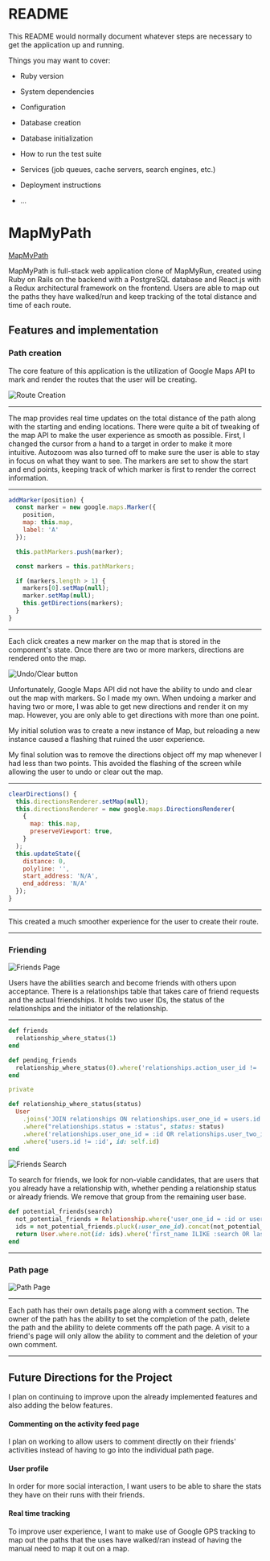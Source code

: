 # README

This README would normally document whatever steps are necessary to get the
application up and running.

Things you may want to cover:

* Ruby version

* System dependencies

* Configuration

* Database creation

* Database initialization

* How to run the test suite

* Services (job queues, cache servers, search engines, etc.)

* Deployment instructions

* ...
# MapMyPath


[MapMyPath](https://www.mapmypath.me/)


MapMyPath is full-stack web application clone of MapMyRun, created using Ruby on Rails on the backend with a PostgreSQL database and React.js with a Redux architectural framework on the frontend. Users are able to map out the paths they have walked/run and keep tracking of the total distance and time of each route.

## Features and implementation

### Path creation

The core feature of this application is the utilization of Google Maps API to mark and render the routes that the user will be creating.

![Route Creation](app/assets/images/map_creation.png)

---
The map provides real time updates on the total distance of the path along with the starting and ending locations. There were quite a bit of tweaking of the map API to make the user experience as smooth as possible. First, I changed the cursor from a hand to a target in order to make it more intuitive. Autozoom was also turned off to make sure the user is able to stay in focus on what they want to see. The markers are set to show the start and end points, keeping track of which marker is first to render the correct information.

---
```javascript
addMarker(position) {
  const marker = new google.maps.Marker({
    position,
    map: this.map,
    label: 'A'
  });

  this.pathMarkers.push(marker);

  const markers = this.pathMarkers;

  if (markers.length > 1) {
    markers[0].setMap(null);
    marker.setMap(null);
    this.getDirections(markers);
  }
}
```
---
Each click creates a new marker on the map that is stored in the component's state. Once there are two or more markers, directions are rendered onto the map.

![Undo/Clear button](app/assets/images/undoclear.png)

Unfortunately, Google Maps API did not have the ability to undo and clear out the map with markers. So I made my own. When undoing a marker and having two or more, I was able to get new directions and render it on my map. However, you are only able to get directions with more than one point.

My initial solution was to create a new instance of Map, but reloading a new instance caused a flashing that ruined the user experience.

My final solution was to remove the directions object off my map whenever I had less than two points. This avoided the flashing of the screen while allowing the user to undo or clear out the map.

---
```javascript
clearDirections() {
  this.directionsRenderer.setMap(null);
  this.directionsRenderer = new google.maps.DirectionsRenderer(
    {
      map: this.map,
      preserveViewport: true,
    }
  );
  this.updateState({
    distance: 0,
    polyline: '',
    start_address: 'N/A',
    end_address: 'N/A'
  });
}
```

---
This created a much smoother experience for the user to create their route.


---
### Friending

![Friends Page](app/assets/images/friends_page.png)

Users have the abilities search and become friends with others upon acceptance. There is a relationships table that takes care of friend requests and the actual friendships. It holds two user IDs, the status of the relationships and the initiator of the relationship.

---
```ruby
def friends
  relationship_where_status(1)
end

def pending_friends
  relationship_where_status(0).where('relationships.action_user_id != :id', id: self.id)
end

private

def relationship_where_status(status)
  User
    .joins('JOIN relationships ON relationships.user_one_id = users.id OR relationships.user_two_id = users.id')
    .where("relationships.status = :status", status: status)
    .where('relationships.user_one_id = :id OR relationships.user_two_id = :id', id: self.id)
    .where('users.id != :id', id: self.id)
end
```

![Friends Search](app/assets/images/friends_search.png)

To search for friends, we look for non-viable candidates, that are users that you already have a relationship with, whether pending a relationship status or already friends. We remove that group from the remaining user base.

```ruby
def potential_friends(search)
  not_potential_friends = Relationship.where('user_one_id = :id or user_two_id = :id', id: self.id)
  ids = not_potential_friends.pluck(:user_one_id).concat(not_potential_friends.pluck(:user_two_id)).uniq
  return User.where.not(id: ids).where('first_name ILIKE :search OR last_name ILIKE :search OR email ILIKE :search', search: "%#{search}%")
end
```
---

### Path page
![Path Page](app/assets/images/path_show_page.png)

---
Each path has their own details page along with a comment section. The owner of the path has the ability to set the completion of the path, delete the path and the ability to delete comments off the path page. A visit to a friend's page will only allow the ability to comment and the deletion of your own comment.

---

## Future Directions for the Project

I plan on continuing to improve upon the already implemented features and also adding the below features.

#### Commenting on the activity feed page

I plan on working to allow users to comment directly on their friends' activities instead of having to go into the individual path page.

#### User profile

In order for more social interaction, I want users to be able to share the stats they have on their runs with their friends.

#### Real time tracking

To improve user experience, I want to make use of Google GPS tracking to map out the paths that the uses have walked/ran instead of having the manual need to map it out on a map.
